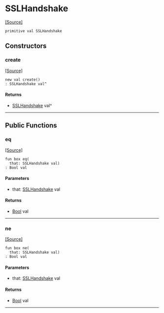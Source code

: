 # SSLHandshake
<span class="source-link">[[Source]](src/net-ssl/ssl.md#L12)</span>
```pony
primitive val SSLHandshake
```

## Constructors

### create
<span class="source-link">[[Source]](src/net-ssl/ssl.md#L12)</span>


```pony
new val create()
: SSLHandshake val^
```

#### Returns

* [SSLHandshake](net-ssl-SSLHandshake.md) val^

---

## Public Functions

### eq
<span class="source-link">[[Source]](src/net-ssl/ssl.md#L13)</span>


```pony
fun box eq(
  that: SSLHandshake val)
: Bool val
```
#### Parameters

*   that: [SSLHandshake](net-ssl-SSLHandshake.md) val

#### Returns

* [Bool](builtin-Bool.md) val

---

### ne
<span class="source-link">[[Source]](src/net-ssl/ssl.md#L13)</span>


```pony
fun box ne(
  that: SSLHandshake val)
: Bool val
```
#### Parameters

*   that: [SSLHandshake](net-ssl-SSLHandshake.md) val

#### Returns

* [Bool](builtin-Bool.md) val

---


